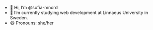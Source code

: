 - 👋 Hi, I’m @sofia-mnord
- 🌱 I’m currently studying web development at Linnaeus University in Sweden.
- 😄 Pronouns: she/her

<!---
sofia-mnord/sofia-mnord is a ✨ special ✨ repository because its `README.md` (this file) appears on your GitHub profile.
You can click the Preview link to take a look at your changes.
--->
